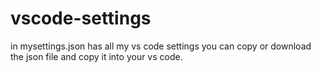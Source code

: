 # vscode-settings
in mysettings.json has all my vs code settings you can copy or download the json file and copy it into your vs code.


